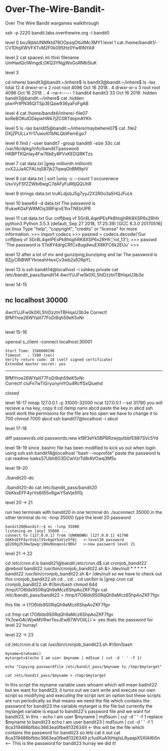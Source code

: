 
# Over-The-Wire-Bandit-
Over The Wire Bandit wargames walkthrough

ssh -p 2220 bandit.labs.overthewire.org -l bandit0

level 0      boJ9jbbUNNfktd78OOpsqOltutMc3MY1
level 1
		cat /home/bandit1/-
		CV1DtqXWVFXTvM2F0k09SHz0YwRINYA9

level 2		cat spaces\ in\ this\ filename
		UmHadQclWmgdLOKQ3YNgjWxGoRMb5luK

level 3

cd inhere/
bandit3@bandit:~/inhere$ ls
bandit3@bandit:~/inhere$ ls -las
total 12
4 drwxr-xr-x 2 root    root    4096 Oct 16  2018 .
4 drwxr-xr-x 3 root    root    4096 Oct 16  2018 ..
4 -rw-r----- 1 bandit4 bandit3   33 Oct 16  2018 .hidden
bandit3@bandit:~/inhere$ cat .hidden
pIwrPrtPN36QITSp3EQaw936yaFoFgAB

level 4		cat /home/bandit4/inhere/-file07
		koReBOKuIDDepwhWk7jZC0RTdopnAYKh
 

level 5		ls -las
		bandit5@bandit:~/inhere/maybehere07$ cat .file2
		DXjZPULLxYr17uwoI01bNLQbtFemEgo7

level 6		find /  -user bandit7 -group bandit6 -size 33c
		cat /var/lib/dpkg/info/bandit7.password
		HKBPTKQnIay4Fw76bEy8PVxKEDQRKTzs

level 7		cat data.txt |grep millionth
		millionth       cvX2JJa4CFALtqS87jk27qwqGhBM9plV
	
level 8		cat data.txt | sort |uniq -c --count 
		1 occurenece  UsvVyFSfZZWbi6wgC7dAFyFuR6jQQUhR

level 9		strings data.txt
		truKLdjsbJ5g7yyJ2X2R0o3a5HQJFuLk

level 10	base64  -d data.txt 
		The password is IFukwKGsFW8MOq3IRFqrxE1hxTNEbUPR

level 11	cat data.txt 
		Gur cnffjbeq vf 5Gr8L4qetPEsPk8htqjhRK8XSP6x2RHh
		python3
	Python 3.5.3 (default, Sep 27 2018, 17:25:39) 
	[GCC 6.3.0 20170516] on linux
	Type "help", "copyright", "credits" or "license" for more information.
	>>> import codecs
	>>> passwd = codecs.decode('Gur cnffjbeq vf 5Gr8L4qetPEsPk8htqjhRK8XSP6x2RHh','rot_13');
	>>> passwd
	'The password is 5Te8Y4drgCRfCx8ugdwuEX8KFC6k2EUu'
	>>> 

level 12	after a lot of mv and gunziping,bunziping and tar
		The password is 8ZjyCRiBWFYkneahHwxCv3wb2a1ORpYL

level 13	ls
		ssh bandit14@localhost -i sshkey.private
		cat /etc/bandit_pass/bandit14
		4wcYUJFw0k0XLShlDzztnTBHiqxU3b3e

level 14-15

## nc localhost 30000
4wcYUJFw0k0XLShlDzztnTBHiqxU3b3e
Correct!
BfMYroe26WYalil77FoDi9qh59eK5xNr
##


level 15-16

openssl s_client -connect localhost:30001

    Start Time: 1586600296
    Timeout   : 7200 (sec)
    Verify return code: 18 (self signed certificate)
    Extended master secret: yes
---
BfMYroe26WYalil77FoDi9qh59eK5xNr                
Correct!
cluFn7wTiGryunymYOu4RcffSxQluehd

closed

level 16-17
 nmap 127.0.0.1 -p 31000-32000
 ncat 127.0.0.1 --ssl 31790
 you will recieve a rsa key, copy it
 cd /temp
 nano abcd
 paste the key in abcd
 ssh wont work the permisions for the file are too open we have to change it to 700
 chmod 7000 abcd
 ssh bandit17@localhost -i abcd 

level 17-18

diff passwords.old passwords.new
kfBf3eYk5BPBRzwjqutbbfE887SVc5Yd

level 18-19
since .bashrc file has been modified to kick us out when login using ssh
ssh bandit18@localhost "bash --noprofile"
paste the password
ls
cat readme
IueksS7Ubh8G3DCwVzrTd8rAVOwq3M5x

level 19-20

./bandit20-do 

./bandit20-do cat /etc/bandit_pass/bandit20
GbKksEFF4yrVs6il55v6gwY5aVje5f0j

level 20 -> 21

run two terminals with bandit20 
in one terminal do
./suconnect 35000
in the other terminal do 
nc -lvnp 35000
type the level 20 password

	bandit20@bandit:~$ nc -lvnp 35000
	listening on [any] 35000 ...
	connect to [127.0.0.1] from (UNKNOWN) [127.0.0.1] 41790
	GbKksEFF4yrVs6il55v6gwY5aVje5f0j   <-level20 password
	gE269g2h3mw3pwgrj0Ha9Uoqen1c9DGr   <-new password level 21

level 21 -> 22

		
cd  /etc/cron.d
ls
	bandit21@bandit:/etc/cron.d$ cat cronjob_bandit22
	@reboot bandit22 /usr/bin/cronjob_bandit22.sh &> /dev/null
	* * * * * bandit22 /usr/bin/cronjob_bandit22.sh &> /dev/null
so we have to check out this cronjob_bandit22.sh
cd ..
cd ..
cd usr/bin
ls |grep cron
cat cronjob_bandit22.sh
	#!/bin/bash
	chmod 644 /tmp/t7O6lds9S0RqQh9aMcz6ShpAoZKF7fgv
	cat /etc/bandit_pass/bandit22 > /tmp/t7O6lds9S0RqQh9aMcz6ShpAoZKF7fgv

this file ->  t7O6lds9S0RqQh9aMcz6ShpAoZKF7fgv


cd /tmp
cat t7O6lds9S0RqQh9aMcz6ShpAoZKF7fgv
Yk7owGAcWjwMVRwrTesJEwB7WVOiILLI    <- yes thats the password for level 22 hurray!

level 22 -> 23

cd  /etc/cron.d
ls
cat /usr/bin/cronjob_bandit23.sh
	#!/bin/bash

	myname=$(whoami)	
	mytarget=$(echo I am user $myname | md5sum | cut -d ' ' -f 1)

	echo "Copying passwordfile /etc/bandit_pass/$myname to /tmp/$mytarget"

	cat /etc/bandit_pass/$myname > /tmp/$mytarget
In this script the myname variable uses whoami which will mean badnit22 but we want for bandit23, it turns out we cant write and execute our own script
so modifying and executing the script isnt an option but these scripts are run periodically so that means we need the file which contains the password for bandit23
the variable mytarget is the file but currently the mytarget variable is equal to bandit22's password file and we want for bandit23,
 In this -   echo I am user $myname | md5sum | cut -d ' ' -f 1
replace $myname to bandit23
echo I am user bandit23 | md5sum | cut -d ' ' -f 1
8ca319486bfbbc3663ea0fbe81326349 <- this will be the file which contains the password for bandit23 so lets cat it out
cat 8ca319486bfbbc3663ea0fbe81326349
jc1udXuA1tiHqjIsL8yaapX5XIAI6i0n <-- This is the password for bandit23 hurray we did it!



